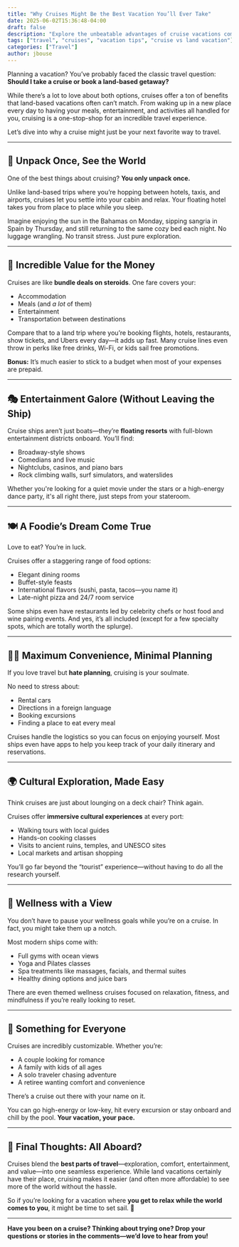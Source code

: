 ```yaml
---
title: "Why Cruises Might Be the Best Vacation You’ll Ever Take"
date: 2025-06-02T15:36:48-04:00
draft: false
description: "Explore the unbeatable advantages of cruise vacations compared to land-based trips. From convenience to value, here’s why cruising is worth considering."
tags: ["travel", "cruises", "vacation tips", "cruise vs land vacation"]
categories: ["Travel"]
author: jbouse
---
```


Planning a vacation? You’ve probably faced the classic travel question: **Should I take a cruise or book a land-based getaway?**

While there’s a lot to love about both options, cruises offer a ton of benefits that land-based vacations often can’t match. From waking up in a new place every day to having your meals, entertainment, and activities all handled for you, cruising is a one-stop-shop for an incredible travel experience.

Let’s dive into why a cruise might just be your next favorite way to travel.

---

## 🧳 Unpack Once, See the World

One of the best things about cruising? **You only unpack once.**

Unlike land-based trips where you’re hopping between hotels, taxis, and airports, cruises let you settle into your cabin and relax. Your floating hotel takes you from place to place while you sleep.

Imagine enjoying the sun in the Bahamas on Monday, sipping sangria in Spain by Thursday, and still returning to the same cozy bed each night. No luggage wrangling. No transit stress. Just pure exploration.

---

## 💸 Incredible Value for the Money

Cruises are like **bundle deals on steroids**. One fare covers your:

- Accommodation  
- Meals (and *a lot* of them)  
- Entertainment  
- Transportation between destinations  

Compare that to a land trip where you’re booking flights, hotels, restaurants, show tickets, and Ubers every day—it adds up fast. Many cruise lines even throw in perks like free drinks, Wi-Fi, or kids sail free promotions.

**Bonus:** It’s much easier to stick to a budget when most of your expenses are prepaid.

---

## 🎭 Entertainment Galore (Without Leaving the Ship)

Cruise ships aren’t just boats—they’re **floating resorts** with full-blown entertainment districts onboard. You’ll find:

- Broadway-style shows  
- Comedians and live music  
- Nightclubs, casinos, and piano bars  
- Rock climbing walls, surf simulators, and waterslides  

Whether you're looking for a quiet movie under the stars or a high-energy dance party, it's all right there, just steps from your stateroom.

---

## 🍽 A Foodie’s Dream Come True

Love to eat? You’re in luck.

Cruises offer a staggering range of food options:

- Elegant dining rooms  
- Buffet-style feasts  
- International flavors (sushi, pasta, tacos—you name it)  
- Late-night pizza and 24/7 room service  

Some ships even have restaurants led by celebrity chefs or host food and wine pairing events. And yes, it’s all included (except for a few specialty spots, which are totally worth the splurge).

---

## 🧘‍♀️ Maximum Convenience, Minimal Planning

If you love travel but **hate planning**, cruising is your soulmate.

No need to stress about:

- Rental cars  
- Directions in a foreign language  
- Booking excursions  
- Finding a place to eat every meal  

Cruises handle the logistics so you can focus on enjoying yourself. Most ships even have apps to help you keep track of your daily itinerary and reservations.

---

## 🌍 Cultural Exploration, Made Easy

Think cruises are just about lounging on a deck chair? Think again.

Cruises offer **immersive cultural experiences** at every port:

- Walking tours with local guides  
- Hands-on cooking classes  
- Visits to ancient ruins, temples, and UNESCO sites  
- Local markets and artisan shopping  

You’ll go far beyond the “tourist” experience—without having to do all the research yourself.

---

## 🧖 Wellness with a View

You don’t have to pause your wellness goals while you’re on a cruise. In fact, you might take them up a notch.

Most modern ships come with:

- Full gyms with ocean views  
- Yoga and Pilates classes  
- Spa treatments like massages, facials, and thermal suites  
- Healthy dining options and juice bars  

There are even themed wellness cruises focused on relaxation, fitness, and mindfulness if you’re really looking to reset.

---

## 🎯 Something for Everyone

Cruises are incredibly customizable. Whether you’re:

- A couple looking for romance  
- A family with kids of all ages  
- A solo traveler chasing adventure  
- A retiree wanting comfort and convenience  

There’s a cruise out there with your name on it.

You can go high-energy or low-key, hit every excursion or stay onboard and chill by the pool. **Your vacation, your pace.**

---

## 🚢 Final Thoughts: All Aboard?

Cruises blend the **best parts of travel**—exploration, comfort, entertainment, and value—into one seamless experience. While land vacations certainly have their place, cruising makes it easier (and often more affordable) to see more of the world without the hassle.

So if you’re looking for a vacation where **you get to relax while the world comes to you**, it might be time to set sail. 🌊

---

**Have you been on a cruise? Thinking about trying one? Drop your questions or stories in the comments—we’d love to hear from you!**

